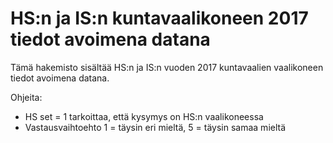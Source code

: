 # HS:n ja IS:n kuntavaalikoneen 2017 tiedot avoimena datana

Tämä hakemisto sisältää HS:n ja IS:n vuoden 2017 kuntavaalien vaalikoneen tiedot avoimena datana.

Ohjeita:
- HS set = 1 tarkoittaa, että kysymys on HS:n vaalikoneessa
- Vastausvaihtoehto 1 = täysin eri mieltä, 5 = täysin samaa mieltä

